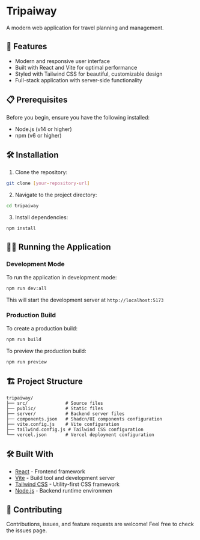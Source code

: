 # Tripaiway

A modern web application for travel planning and management.

## 🚀 Features

- Modern and responsive user interface
- Built with React and Vite for optimal performance
- Styled with Tailwind CSS for beautiful, customizable design
- Full-stack application with server-side functionality

## 📋 Prerequisites

Before you begin, ensure you have the following installed:
- Node.js (v14 or higher)
- npm (v6 or higher)

## 🛠️ Installation

1. Clone the repository:
```bash
git clone [your-repository-url]
```

2. Navigate to the project directory:
```bash
cd tripaiway
```

3. Install dependencies:
```bash
npm install
```

## 🏃‍♂️ Running the Application

### Development Mode
To run the application in development mode:
```bash
npm run dev:all
```
This will start the development server at `http://localhost:5173`

### Production Build
To create a production build:
```bash
npm run build
```

To preview the production build:
```bash
npm run preview
```

## 🏗️ Project Structure

```
tripaiway/
├── src/              # Source files
├── public/           # Static files
├── server/           # Backend server files
├── components.json   # Shadcn/UI components configuration
├── vite.config.js    # Vite configuration
├── tailwind.config.js # Tailwind CSS configuration
└── vercel.json       # Vercel deployment configuration
```

## 🛠️ Built With

- [React](https://reactjs.org/) - Frontend framework
- [Vite](https://vitejs.dev/) - Build tool and development server
- [Tailwind CSS](https://tailwindcss.com/) - Utility-first CSS framework
- [Node.js](https://nodejs.org/) - Backend runtime environmen

## 🤝 Contributing

Contributions, issues, and feature requests are welcome! Feel free to check the issues page.
